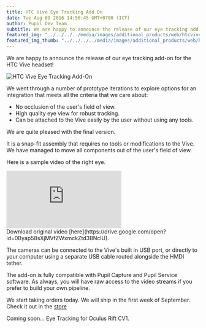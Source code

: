 ```yaml
---
title: HTC Vive Eye Tracking Add On
date: Tue Aug 09 2016 14:56:45 GMT+0700 (ICT)
author: Pupil Dev Team
subtitle: We are happy to announce the release of our eye tracking add-on for the HTC Vive headset. 120hz binocular eye tracking for the Vive... 
featured_img: "../../../../media/images/additional_products/web/htcviveb.png"
featured_img_thumb: "../../../../media/images/additional_products/web/htcviveb.png"
---
```


We are happy to announce the release of our eye tracking add-on for the HTC Vive headset!

<img src="../../../../media/images/additional_products/web/htcviveb.png" class='Feature-image' alt="HTC Vive Eye Tracking Add-On" title="HTC Vive eye tracking add on">

We went through a number of prototype iterations to explore options for an integration that meets all the criteria that we care about:
  + No occlusion of the user's field of view.
  + High quality eye view for robust tracking.
  + Can be attached to the Vive easily by the user without using any tools.

We are quite pleased with the final version.

It is a snap-fit assembly that requires no tools or modifications to the Vive. We have managed to move all components out of the user's field of view. 

Here is a sample video of the right eye.

<div class="Feature-video-container-16by9">
	<iframe class="Feature-video" src="https://www.youtube.com/embed/DpOUeKS5Ntk?rel=0&amp;showinfo=0" frameborder="0" allowfullscreen></iframe>
</div>
Download original video [here](https://drive.google.com/open?id=0Byap58sXjMVfZWxmckZtd3BNclU).

The cameras can be connected to the Vive's built in USB port, or directly to your computer using a separate USB cable routed alongside the HMDI tether.

The add-on is fully compatible with Pupil Capture and Pupil Service software. As always, you will have raw access to the video streams if you prefer to build your own pipeline. 

We start taking orders today. We will ship in the first week of September. Check it out in the [store](/store#products)

Coming soon...
Eye Tracking for Oculus Rift CV1.

